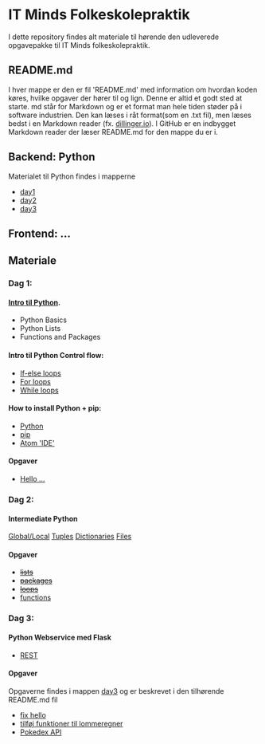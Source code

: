 # IT Minds Folkeskolepraktik

I dette repository findes alt materiale til hørende den udleverede opgavepakke til IT Minds folkeskolepraktik.



## README.md
I hver mappe er den er fil 'README.md' med information om hvordan koden køres, hvilke opgaver der hører til og lign. Denne er altid et godt sted at starte.
md står for Markdown og er et format man hele tiden støder på i software industrien. Den kan læses i råt format(som en .txt fil), men læses bedst i en Markdown reader (fx. [dillinger.io](dillinger.io)). I GitHub er en indbygget Markdown reader der læser README.md for den mappe du er i.


## Backend: Python
Materialet til Python findes i mapperne
- [day1](day1/)
- [day2](day2/)
- [day3](day3/)


## Frontend: ...





## Materiale

### Dag 1:
#### [Intro til Python](https://www.datacamp.com/courses/intro-to-python-for-data-science).
- Python Basics
- Python Lists
- Functions and Packages

#### Intro til Python Control flow:
- [If-else loops](https://www.w3schools.com/python/python_conditions.asp)
- [For loops](https://www.w3schools.com/python/python_while_loops.asp)
- [While loops](https://www.w3schools.com/python/python_for_loops.asp)

#### How to install Python + pip:
- [Python](https://www.youtube.com/watch?v=i-MuSAwgwCU)
- [pip](https://www.geeksforgeeks.org/how-to-install-pip-on-windows/)
- [Atom 'IDE'](https://atom.io/)

#### Opgaver
- [Hello ...](day1/1_hello/)



### Dag 2:
#### Intermediate Python
[Global/Local](https://www.geeksforgeeks.org/global-local-variables-python/)
[Tuples](https://www.geeksforgeeks.org/python-tuples/)
[Dictionaries](https://www.geeksforgeeks.org/python-dictionary/)
[Files](https://www.geeksforgeeks.org/file-handling-python/)


#### Opgaver
- [~~lists~~](day2/1_lists)
- [~~packages~~](day2/2_packages)
- [~~loops~~](day2/3_loops/)
- [functions](day2/4_functions/)


### Dag 3:


#### Python Webservice med Flask
- [REST](https://restfulapi.net/http-methods/)
#### Opgaver
Opgaverne findes i mappen [day3](day3/) og er beskrevet i den tilhørende README.md fil
- [fix hello](day3/1_flask_hello/)
- [tilføj funktioner til lommeregner](day3/2_flask_calculator/)
- [Pokedex API](day3/3_flask_pokedex/)
